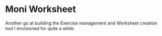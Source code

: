 # Moni Worksheet

Another go at building the Exercise management and Worksheet creation tool
I envisioned for quite a while.
